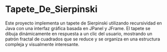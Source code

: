 # Tapete_De_Sierpinski
Este proyecto implementa un tapete de Sierpinski utilizando recursividad en Java con una interfaz gráfica basada en JPanel y JFrame. El tapete se dibuja dinámicamente en respuesta a un clic del usuario, mostrando un patrón fractal de cuadrados que se reduce y se organiza en una estructura compleja y visualmente interesante.
